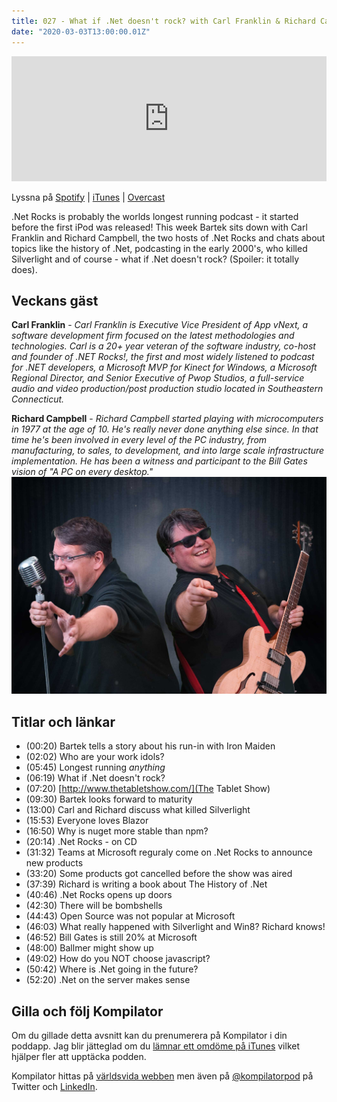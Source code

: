 ```yaml
---
title: 027 - What if .Net doesn't rock? with Carl Franklin & Richard Campbell
date: "2020-03-03T13:00:00.01Z"
---
```


<iframe height="200px" width="100%" frameborder="no" scrolling="no" seamless src="https://player.simplecast.com/d7b646de-8fc5-40da-b414-2f2fc2e5a71d?dark=false"></iframe>

Lyssna på [Spotify](https://open.spotify.com/show/3yUXDikALYz3dDYhmKaXRs) | [iTunes](https://podcasts.apple.com/se/podcast/kompilator/id1455198510) | [Overcast](https://overcast.fm/itunes1455198510/kompilator)

.Net Rocks is probably the worlds longest running podcast - it started before the first iPod was released! This week Bartek sits down with Carl Franklin and Richard Campbell, the two hosts of .Net Rocks and chats about topics like the history of .Net, podcasting in the early 2000's, who killed Silverlight and of course - what if .Net doesn't rock? (Spoiler: it totally does).

## Veckans gäst
**Carl Franklin** - _Carl Franklin is Executive Vice President of App vNext, a software development firm focused on the latest methodologies and technologies. Carl is a 20+ year veteran of the software industry, co-host and founder of .NET Rocks!, the first and most widely listened to podcast for .NET developers, a Microsoft MVP for Kinect for Windows, a Microsoft Regional Director, and Senior Executive of Pwop Studios, a full-service audio and video production/post production studio located in Southeastern Connecticut._

**Richard Campbell** - _Richard Campbell started playing with microcomputers in 1977 at the age of 10. He's really never done anything else since. In that time he's been involved in every level of the PC industry, from manufacturing, to sales, to development, and into large scale infrastructure implementation. He has been a witness and participant to the Bill Gates vision of "A PC on every desktop."_
![Bild på Carl Franklin & Richard Campbell](./dotnetrocks.jpg)

## Titlar och länkar
- (00:20) Bartek tells a story about his run-in with Iron Maiden
- (02:02) Who are your work idols?
- (05:45) Longest running _anything_
- (06:19) What if .Net doesn't rock?
- (07:20) [http://www.thetabletshow.com/](The Tablet Show)
- (09:30) Bartek looks forward to maturity
- (13:00) Carl and Richard discuss what killed Silverlight
- (15:53) Everyone loves Blazor
- (16:50) Why is nuget more stable than npm?
- (20:14) .Net Rocks - on CD
- (31:32) Teams at Microsoft reguraly come on .Net Rocks to announce new products
- (33:20) Some products got cancelled before the show was aired
- (37:39) Richard is writing a book about The History of .Net
- (40:46) .Net Rocks opens up doors
- (42:30) There will be bombshells
- (44:43) Open Source was not popular at Microsoft
- (46:03) What really happened with Silverlight and Win8? Richard knows!
- (46:52) Bill Gates is still 20% at Microsoft
- (48:00) Ballmer might show up
- (49:02) How do you NOT choose javascript?
- (50:42) Where is .Net going in the future?
- (52:20) .Net on the server makes sense

## Gilla och följ Kompilator

Om du gillade detta avsnitt kan du prenumerera på Kompilator i din poddapp. Jag blir jätteglad om du [lämnar ett omdöme på iTunes](https://podcasts.apple.com/se/podcast/kompilator/id1455198510?mt=2) vilket hjälper fler att upptäcka podden.

Kompilator hittas på [världsvida webben](https://kompilator.se) men även på [@kompilatorpod](https://twitter.com/kompilatorpod)  på Twitter och [LinkedIn](https://www.linkedin.com/company/kompilator).